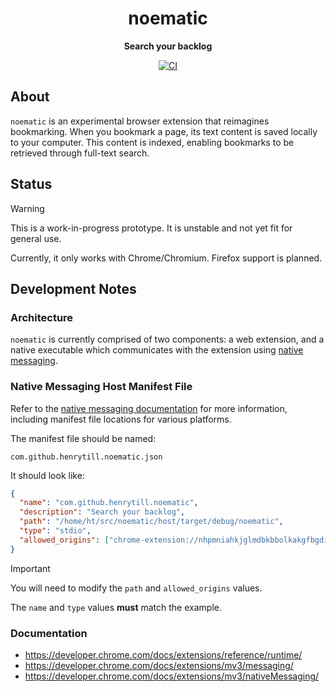 <div align="center">
  <h1>noematic</h1>
  <p><strong>Search your backlog</strong></p>
  <p>
    <a href="https://github.com/henrytill/noematic/actions/workflows/ci.yml"><img src="https://github.com/henrytill/noematic/actions/workflows/ci.yml/badge.svg" alt="CI" /></a>
  </p>
</div>

## About

`noematic` is an experimental browser extension that reimagines bookmarking. When you bookmark a page, its text content is saved locally to your computer. This content is indexed, enabling bookmarks to be retrieved through full-text search.

## Status

> [!WARNING]
> This is a work-in-progress prototype. It is unstable and not yet fit for general use.

Currently, it only works with Chrome/Chromium. Firefox support is planned.

## Development Notes

### Architecture

`noematic` is currently comprised of two components: a web extension, and a native executable which communicates with the extension using [native messaging](https://developer.chrome.com/docs/extensions/mv3/nativeMessaging/).

### Native Messaging Host Manifest File

Refer to the [native messaging documentation](https://developer.chrome.com/docs/extensions/mv3/nativeMessaging/) for more information, including manifest file locations for various platforms.

The manifest file should be named:

```
com.github.henrytill.noematic.json
```

It should look like:

```json
{
  "name": "com.github.henrytill.noematic",
  "description": "Search your backlog",
  "path": "/home/ht/src/noematic/host/target/debug/noematic",
  "type": "stdio",
  "allowed_origins": ["chrome-extension://nhpmniahkjglmdbkbbolkakgfbgdiplj/"]
}
```

> [!IMPORTANT]
> You will need to modify the `path` and `allowed_origins` values.
>
> The `name` and `type` values **must** match the example.

### Documentation

- <https://developer.chrome.com/docs/extensions/reference/runtime/>
- <https://developer.chrome.com/docs/extensions/mv3/messaging/>
- <https://developer.chrome.com/docs/extensions/mv3/nativeMessaging/>
